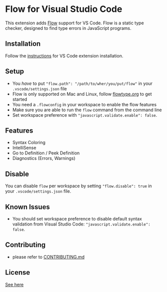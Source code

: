 # Flow for Visual Studio Code

This extension adds [Flow](http://flowtype.org) support for VS Code. Flow is a static type checker, designed to find type errors in JavaScript programs.

## Installation

Follow the [instructions](https://code.visualstudio.com/docs/editor/extension-gallery) for VS Code extension installation.

## Setup

* You _have_ to put `"flow.path": "/path/to/wher/you/put/flow"` in your `.vscode/settings.json` file
* Flow is only supported on Mac and Linux, follow [flowtype.org](http://flowtype.org/docs/getting-started.html#_) to get started
* You need a `.flowconfig` in your workspace to enable the flow features
* Make sure you are able to run the `flow` command from the command line
* Set workspace preference with `"javascript.validate.enable": false`.

## Features

* Syntax Coloring
* IntelliSense
* Go to Definition / Peek Definition
* Diagnostics (Errors, Warnings)

## Disable

You can disable `flow` per workspace by setting `"flow.disable": true` in your `.vscode/settings.json` file.

## Known Issues

* You should set workspace preference to disable default syntax validation from Visual Studio Code: `"javascript.validate.enable": false`.

## Contributing

* please refer to [CONTRIBUTING.md](CONTRIBUTING.md)

## License
[See here](LICENSE)
